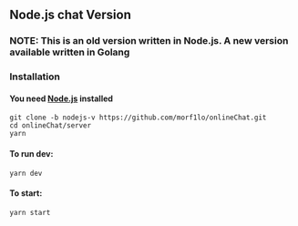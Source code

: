## Node.js chat Version
### NOTE: This is an old version written in Node.js. A new version available written in Golang

### Installation
#### You need [Node.js](https://nodejs.org/en) installed

```
git clone -b nodejs-v https://github.com/morf1lo/onlineChat.git
cd onlineChat/server
yarn
```

#### To run dev:
```
yarn dev
```

#### To start:
```
yarn start
```
